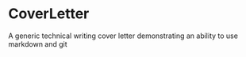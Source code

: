 # CoverLetter
A generic technical writing cover letter demonstrating an ability to use markdown and git
